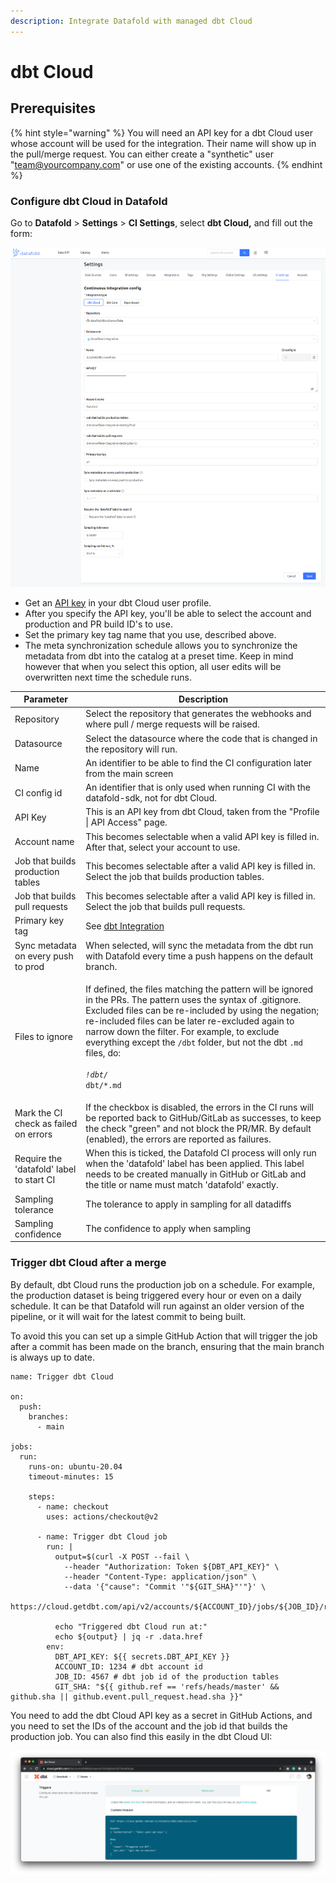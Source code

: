 ```yaml
---
description: Integrate Datafold with managed dbt Cloud
---
```


# dbt Cloud

## Prerequisites

{% hint style="warning" %}
You will need an API key for a dbt Cloud user whose account will be used for the integration. Their name will show up in the pull/merge request. You can either create a "synthetic" user "team@yourcompany.com" or use one of the existing accounts.
{% endhint %}

### Configure dbt Cloud in Datafold

Go to **Datafold** > **Settings** > **CI Settings**, select **dbt Cloud,** and fill out the form:

![](<../../.gitbook/assets/image (256).png>)

* Get an [API key](https://cloud.getdbt.com/#/profile/api/) in your dbt Cloud user profile.
* After you specify the API key, you'll be able to select the account and production and PR build ID's to use.
* Set the primary key tag name that you use, described above.
* The meta synchronization schedule allows you to synchronize the metadata from dbt into the catalog at a preset time. Keep in mind however that when you select this option, all user edits will be overwritten next time the schedule runs.

| Parameter                                | Description                                                                                                                                                                                                                                                                                                                                                                                                                                         |
| ---------------------------------------- | --------------------------------------------------------------------------------------------------------------------------------------------------------------------------------------------------------------------------------------------------------------------------------------------------------------------------------------------------------------------------------------------------------------------------------------------------- |
| Repository                               | Select the repository that generates the webhooks and where pull / merge requests will be raised.                                                                                                                                                                                                                                                                                                                                                   |
| Datasource                               | Select the datasource where the code that is changed in the repository will run.                                                                                                                                                                                                                                                                                                                                                                    |
| Name                                     | An identifier to be able to find the CI configuration later from the main screen                                                                                                                                                                                                                                                                                                                                                                    |
| CI config id                             | An identifier that is only used when running CI with the datafold-sdk, not for dbt Cloud.                                                                                                                                                                                                                                                                                                                                                           |
| API Key                                  | This is an API key from dbt Cloud, taken from the "Profile \| API Access" page.                                                                                                                                                                                                                                                                                                                                                                     |
| Account name                             | This becomes selectable when a valid API key is filled in. After that, select your account to use.                                                                                                                                                                                                                                                                                                                                                  |
| Job that builds production tables        | This becomes selectable after a valid API key is filled in. Select the job that builds production tables.                                                                                                                                                                                                                                                                                                                                           |
| Job that builds pull requests            | This becomes selectable after a valid API key is filled in. Select the job that builds pull requests.                                                                                                                                                                                                                                                                                                                                               |
| Primary key tag                          | See [dbt Integration](./)                                                                                                                                                                                                                                                                                                                                                                                                                           |
| Sync metadata on every push to prod      | When selected, will sync the metadata from the dbt run with Datafold every time a push happens on the default branch.                                                                                                                                                                                                                                                                                                                               |
| Files to ignore                          | <p>If defined, the files matching the pattern will be ignored in the PRs. The pattern uses the syntax of .gitignore. Excluded files can be re-included by using the negation; re-included files can be later re-excluded again to narrow down the filter. For example, to exclude everything except the <code>/dbt</code> folder, but not the dbt <code>.md</code> files, do:<br><code>*</code><br><code>!dbt/*</code><br><code>dbt/*.md</code></p> |
| Mark the CI check as failed on errors    | If the checkbox is disabled, the errors in the CI runs will be reported back to GitHub/GitLab as successes, to keep the check "green" and not block the PR/MR. By default (enabled), the errors are reported as failures.                                                                                                                                                                                                                           |
| Require the 'datafold' label to start CI | When this is ticked, the Datafold CI process will only run when the 'datafold' label has been applied. This label needs to be created manually in GitHub or GitLab and the title or name must match 'datafold' exactly.                                                                                                                                                                                                                             |
| Sampling tolerance                       | The tolerance to apply in sampling for all datadiffs                                                                                                                                                                                                                                                                                                                                                                                                |
| Sampling confidence                      | The confidence to apply when sampling                                                                                                                                                                                                                                                                                                                                                                                                               |

### Trigger dbt Cloud after a merge

By default, dbt Cloud runs the production job on a schedule. For example, the production dataset is being triggered every hour or even on a daily schedule. It can be that Datafold will run against an older version of the pipeline, or it will wait for the latest commit to being built.

To avoid this you can set up a simple GitHub Action that will trigger the job after a commit has been made on the branch, ensuring that the main branch is always up to date.

```
name: Trigger dbt Cloud

on:
  push:
    branches:
      - main

jobs:
  run:
    runs-on: ubuntu-20.04
    timeout-minutes: 15

    steps:
      - name: checkout
        uses: actions/checkout@v2

      - name: Trigger dbt Cloud job
        run: |
          output=$(curl -X POST --fail \
            --header "Authorization: Token ${DBT_API_KEY}" \
            --header "Content-Type: application/json" \
            --data '{"cause": "Commit '"${GIT_SHA}"'"}' \
            https://cloud.getdbt.com/api/v2/accounts/${ACCOUNT_ID}/jobs/${JOB_ID}/run/)

          echo "Triggered dbt Cloud run at:"
          echo ${output} | jq -r .data.href
        env:
          DBT_API_KEY: ${{ secrets.DBT_API_KEY }}
          ACCOUNT_ID: 1234 # dbt account id
          JOB_ID: 4567 # dbt job id of the production tables
          GIT_SHA: "${{ github.ref == 'refs/heads/master' && github.sha || github.event.pull_request.head.sha }}"
```

You need to add the dbt Cloud API key as a secret in GitHub Actions, and you need to set the IDs of the account and the job id that builds the production job. You can also find this easily in the dbt Cloud UI:

![](<../../.gitbook/assets/image (219).png>)
